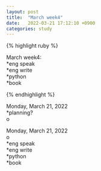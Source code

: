 ```yaml
---
layout: post
title:  "March week4"
date:   2022-03-21 17:12:10 +0900
categories: study
---
```





{% highlight ruby %}

March week4:  
*eng speak  
*eng write  
*python  
*book  



{% endhighlight %}

Monday, March 21, 2022  
*planning?  
o  



Monday, March 21, 2022  
o  
*eng speak  
*eng write  
*python  
*book  
















































